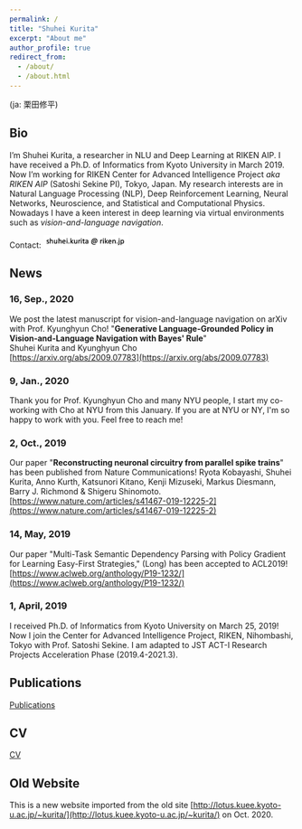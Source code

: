 ```yaml
---
permalink: /
title: "Shuhei Kurita"
excerpt: "About me"
author_profile: true
redirect_from:
  - /about/
  - /about.html
---
```

(ja: 栗田修平)
<!--# Shuhei Kurita ( ja: 栗田修平 )-->

## Bio
I’m Shuhei Kurita, a researcher in NLU and Deep Learning at RIKEN AIP. I have received a Ph.D. of Informatics from Kyoto University in March 2019.
Now I’m working for RIKEN Center for Advanced Intelligence Project *aka RIKEN AIP*  (Satoshi Sekine PI), Tokyo, Japan.
My research interests are in Natural Language Processing (NLP), Deep Reinforcement Learning, Neural Networks, Neuroscience, and Statistical and Computational Physics. Nowadays I have a keen interest in deep learning via virtual environments such as *vision-and-language navigation*.

<p>
Contact: <img src="contact.png" alt="contact.png" title="contact" width="30%" height="30%">
</p>

## News

### 16, Sep., 2020
We post the latest manuscript for vision-and-language navigation on arXiv with Prof. Kyunghyun Cho!
"**Generative Language-Grounded Policy in Vision-and-Language Navigation with Bayes' Rule**"<br/>
Shuhei Kurita and Kyunghyun Cho<br/>
[https://arxiv.org/abs/2009.07783](https://arxiv.org/abs/2009.07783)

### 9, Jan., 2020
Thank you for Prof. Kyunghyun Cho and many NYU people, I start my co-working with Cho at NYU from this January. If you are at NYU or NY, I'm so happy to work with you. Feel free to reach me!

### 2, Oct., 2019
Our paper "**Reconstructing neuronal circuitry from parallel spike trains**" has been published from Nature Communications!
Ryota Kobayashi, Shuhei Kurita, Anno Kurth, Katsunori Kitano, Kenji Mizuseki, Markus Diesmann, Barry J. Richmond & Shigeru Shinomoto.<br/>
[https://www.nature.com/articles/s41467-019-12225-2](https://www.nature.com/articles/s41467-019-12225-2)

### 14, May, 2019
Our paper "Multi-Task Semantic Dependency Parsing with Policy Gradient for Learning Easy-First Strategies," (Long)  has been accepted to ACL2019!<br/>
[https://www.aclweb.org/anthology/P19-1232/](https://www.aclweb.org/anthology/P19-1232/)

### 1, April, 2019
I received Ph.D. of Informatics from Kyoto University on March 25, 2019!
Now I join the Center for Advanced Intelligence Project, RIKEN, Nihombashi, Tokyo with Prof. Satoshi Sekine.
I am adapted to JST ACT-I Research Projects Acceleration Phase (2019.4-2021.3).

## Publications
[Publications](/publications/) <br/>

## CV
[CV](/cv/) <br/>

## Old Website
This is a new website imported from the old site [http://lotus.kuee.kyoto-u.ac.jp/~kurita/](http://lotus.kuee.kyoto-u.ac.jp/~kurita/) on Oct. 2020.
